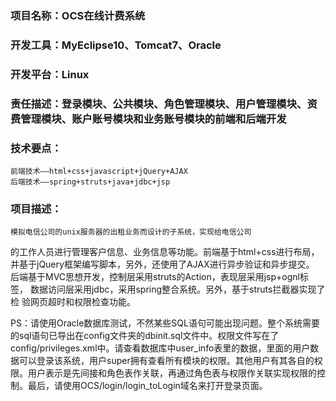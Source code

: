 ###   项目名称：OCS在线计费系统
###   开发工具：MyEclipse10、Tomcat7、Oracle
###   开发平台：Linux
###   责任描述：登录模块、公共模块、角色管理模块、用户管理模块、资费管理模块、账户账号模块和业务账号模块的前端和后端开发
###   技术要点：
    前端技术——html+css+javascript+jQuery+AJAX
    后端技术——spring+struts+java+jdbc+jsp
###   项目描述：
    模拟电信公司的unix服务器的出租业务而设计的子系统，实现给电信公司
的工作人员进行管理客户信息、业务信息等功能。前端基于html+css进行布局，
并基于jQuery框架编写脚本，另外，还使用了AJAX进行异步验证和异步提交。
后端基于MVC思想开发，控制层采用struts的Action，表现层采用jsp+ognl标签，
数据访问层采用jdbc，采用spring整合系统。另外，基于struts拦截器实现了检
验网页超时和权限检查功能。
    
PS：请使用Oracle数据库测试，不然某些SQL语句可能出现问题。整个系统需要的sql语句已导出在config文件夹的dbinit.sql文件中。权限文件写在了config/privileges.xml中。请查看数据库中user_info表里的数据，里面的用户数据可以登录该系统，用户super拥有查看所有模块的权限。其他用户有其各自的权限。用户表示是先间接和角色表作关联，再通过角色表与权限作关联实现权限的控制。最后，请使用OCS/login/login_toLogin域名来打开登录页面。
